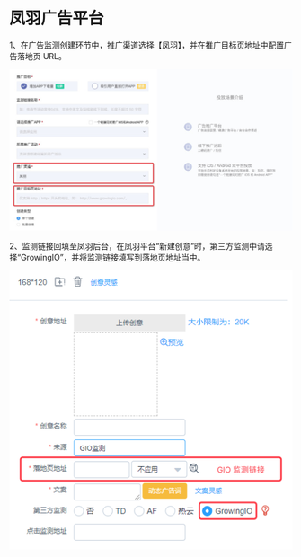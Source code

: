 # 凤羽广告平台

1、在广告监测创建环节中，推广渠道选择【凤羽】，并在推广目标页地址中配置广告落地页 URL。

![](../../.gitbook/assets/image%20%2836%29.png)

2、监测链接回填至凤羽后台，在凤羽平台“新建创意”时，第三方监测中请选择“GrowingIO”，并将监测链接填写到落地页地址当中。

![](../../.gitbook/assets/image%20%28206%29.png)

